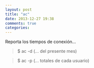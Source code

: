 ```yaml
---
layout: post
title: "ac"
date: 2013-12-27 19:38
comments: true
categories: 
---
```

Reporta los tiempos de conexión...

>$ ac -d    (... del presente mes)

>$ ac -p    (... totales de cada usuario)

